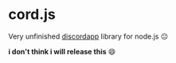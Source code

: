 # cord.js
Very unfinished [discordapp](http://discordapp.com) library for node.js :neutral_face:

**i don't think i will release this** :smile:
